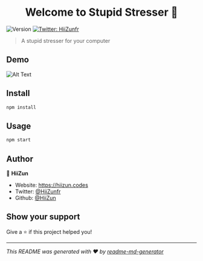 <h1 align="center">Welcome to Stupid Stresser 👋</h1>
<p>
  <img alt="Version" src="https://img.shields.io/badge/version-1.0.0-blue.svg?cacheSeconds=2592000" />
  <a href="https://twitter.com/HiiZunfr" target="_blank">
    <img alt="Twitter: HiiZunfr" src="https://img.shields.io/twitter/follow/HiiZunfr.svg?style=social" />
  </a>
</p>

> A stupid stresser for your computer

## Demo

![Alt Text](https://cdn.discordapp.com/attachments/420964795974549514/726381460361052160/Peek_27-06-2020_12-17.gif)

## Install

```sh
npm install
```

## Usage

```sh
npm start
```

## Author

👤 **HiiZun**

* Website: https://hiizun.codes
* Twitter: [@HiiZunfr](https://twitter.com/HiiZunfr)
* Github: [@HiiZun](https://github.com/HiiZun)

## Show your support

Give a ⭐️ if this project helped you!

***
_This README was generated with ❤️ by [readme-md-generator](https://github.com/kefranabg/readme-md-generator)_